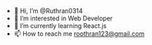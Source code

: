 - 👋 Hi, I’m @Ruthran0314
- 👀 I’m interested in Web Developer
- 🌱 I’m currently learning React.js
- 📫 How to reach me roothran123@gmail.com

